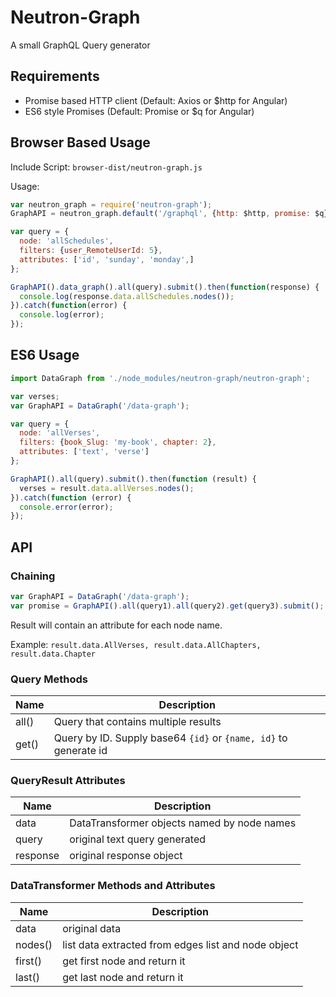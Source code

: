 # Neutron-Graph
A small GraphQL Query generator

## Requirements

- Promise based HTTP client (Default: Axios or $http for Angular)
- ES6 style Promises (Default: Promise or $q for Angular)

## Browser Based Usage

Include Script: `browser-dist/neutron-graph.js `

Usage:

```javascript
var neutron_graph = require('neutron-graph');
GraphAPI = neutron_graph.default('/graphql', {http: $http, promise: $q});

var query = {
  node: 'allSchedules',
  filters: {user_RemoteUserId: 5},
  attributes: ['id', 'sunday', 'monday',]
};

GraphAPI().data_graph().all(query).submit().then(function(response) {
  console.log(response.data.allSchedules.nodes());
}).catch(function(error) {
  console.log(error);
});
```

## ES6 Usage

```javascript
import DataGraph from './node_modules/neutron-graph/neutron-graph';

var verses;
var GraphAPI = DataGraph('/data-graph');

var query = {
  node: 'allVerses',
  filters: {book_Slug: 'my-book', chapter: 2},
  attributes: ['text', 'verse']
};

GraphAPI().all(query).submit().then(function (result) {
  verses = result.data.allVerses.nodes();
}).catch(function (error) {
  console.error(error);
});
```

## API

### Chaining

```javascript
var GraphAPI = DataGraph('/data-graph');
var promise = GraphAPI().all(query1).all(query2).get(query3).submit();
```

Result will contain an attribute for each node name.

Example: `result.data.AllVerses, result.data.AllChapters, result.data.Chapter`

### Query Methods

|Name|Description|
|------|-----------|
|all()|Query that contains multiple results|
|get()|Query by ID. Supply base64 `{id}` or `{name, id}` to generate id|


### QueryResult Attributes

|Name|Description|
|------|-----------|
|data|DataTransformer objects named by node names|
|query|original text query generated|
|response|original response object|


### DataTransformer Methods and Attributes

|Name|Description|
|------|-----------|
|data|original data|
|nodes()|list data extracted from edges list and node object|
|first()|get first node and return it|
|last()|get last node and return it|

